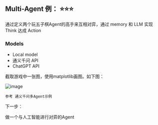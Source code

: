 
## Multi-Agent 例： ⭐⭐⭐
通过定义两个玩五子棋Agent的高手来互相对弈，通过 memory 和 LLM 实现 Think 达成 Action
### Models
- Local model
- 通义千问 API
- ChatGPT API

截取游戏中一张图，使用matplotlib画图。如下图：


![image](https://github.com/Shy2593666979/Multi-Agent/assets/105286202/1f874832-a36e-4932-979a-c7fa083be6af)


```
参考 通义千问多Agent示例
```

下一步：

做一个与人工智能进行对弈的Agent
